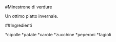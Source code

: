 #Minestrone di verdure

Un ottimo piatto invernale.

##Ingredienti

*cipolle
*patate
*carote
*zucchine
*peperoni
*fagioli



